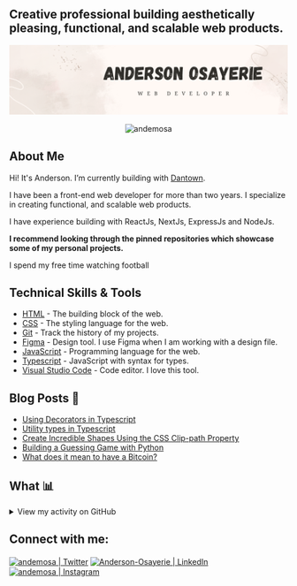 ## Creative professional building aesthetically pleasing, functional, and scalable web products.

![](andemosa.png)

<p align="center"> <img src="https://komarev.com/ghpvc/?username=andemosa" alt="andemosa" /> </p>

## About Me

Hi! It's Anderson. I’m currently building with [Dantown](https://godantown.com). 

I have been a front-end web developer for more than two years. I specialize in creating functional, and scalable web products.

I have experience building with ReactJs, NextJs, ExpressJs and NodeJs.

**I recommend looking through the pinned repositories which showcase some of my personal projects.**

I spend my free time watching football

## Technical Skills & Tools

- [HTML](https://developer.mozilla.org/en-US/docs/Web/html) - The building block of the web.
- [CSS](https://developer.mozilla.org/en-US/docs/Web/css) - The styling language for the web.
- [Git](https://git-scm.com/) - Track the history of my projects.
- [Figma](https://www.figma.com/) - Design tool. I use Figma when I am working with a design file.
- [JavaScript](https://developer.mozilla.org/en-US/docs/Web/javascript) - Programming language for the web.
- [Typescript](https://www.typescriptlang.org/) - JavaScript with syntax for types.
- [Visual Studio Code](https://code.visualstudio.com/) - Code editor. I love this tool.

## Blog Posts :memo:

<!-- BLOG-POST-LIST:START -->

- [Using Decorators in Typescript](https://hackernoon.com/using-decorators-in-typescript)
- [Utility types in Typescript](https://hackernoon.com/utility-types-in-typescript-part-1-partial-required-readonly)
- [Create Incredible Shapes Using the CSS Clip-path Property](https://hackernoon.com/create-incredible-shapes-using-the-css-clip-path-property)
- [Building a Guessing Game with Python](https://dev.to/andemosa/building-a-guessing-game-with-python-g7m)
- [What does it mean to have a Bitcoin?](https://andemosa.hashnode.dev/what-does-it-mean-to-have-a-bitcoin)
<!-- BLOG-POST-LIST:END -->

## What  :bar_chart:

<details>
<summary>View my activity on GitHub</summary>

![Github stats](https://github-readme-stats.vercel.app/api?username=andemosa&show_icons=true&locale=en&count_private=true&theme=algolia)

![Github streak](https://github-readme-streak-stats.herokuapp.com/?user=andemosa&theme=algolia)

![Top Langs](https://github-readme-stats.vercel.app/api/top-langs/?username=andemosa&show_icons=true&locale=en&count_private=true&theme=algolia&layout=compact)

![Github Graph](https://activity-graph.herokuapp.com/graph?username=andemosa&theme=react-dark&bg_color=20232a&hide_border=true)

</details>

## Connect with me:

<p align="left">
<a href="https://twitter.com/andemosa" target="blank"><img align="center" src="https://raw.githubusercontent.com/rahuldkjain/github-profile-readme-generator/master/src/images/icons/Social/twitter.svg" alt="andemosa | Twitter" height="30" width="40" /></a>
<a href="https://www.linkedin.com/in/anderson-osayerie/" target="blank"><img align="center" src="https://raw.githubusercontent.com/rahuldkjain/github-profile-readme-generator/master/src/images/icons/Social/linked-in-alt.svg" alt="Anderson-Osayerie | LinkedIn" height="30" width="40" /></a>
<a href="https://instagram.com/andemosa" target="blank"><img align="center" src="https://raw.githubusercontent.com/rahuldkjain/github-profile-readme-generator/master/src/images/icons/Social/instagram.svg" alt="andemosa | Instagram" height="30" width="40" /></a>
</p>
